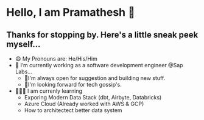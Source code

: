 # Hello, I am Pramathesh 👋
## Thanks for stopping by. Here's a little sneak peek myself...

- 😄 My Pronouns are: He/His/Him
- 🔭 I’m currently working as a software development engineer @Sap Labs...
   - 👯I'm always open for suggestion and building new stuff.
   - 💬I'm looking forward for tech gossip's.
- 🧑🏻‍🏫 I am currenly learning
   - Exporing Modern Data Stack (dbt, Airbyte, Databricks)
   - Azure Cloud (Already worked with AWS & GCP)
   - How to architectect better data system


<!--
**Pramathesh690/Pramathesh690** is a ✨ _special_ ✨ repository because its `README.md` (this file) appears on your GitHub profile.

Here are some ideas to get you started:

- 🔭 I’m currently working on ...
- 🌱 I’m currently learning ...
- 👯 I’m looking to collaborate on ...
- 🤔 I’m looking for help with ...
- 💬 Ask me about ...
- 📫 How to reach me: ...

- ⚡ Fun fact: ...
-->
